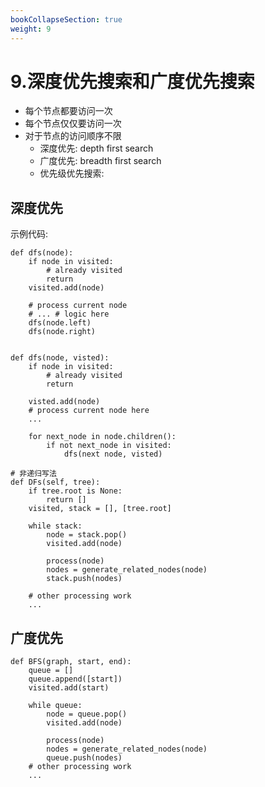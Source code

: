 ```yaml
---
bookCollapseSection: true
weight: 9
---
```


# 9.深度优先搜索和广度优先搜索
* 每个节点都要访问一次  
* 每个节点仅仅要访问一次 
* 对于节点的访问顺序不限
   - 深度优先: depth first search
   - 广度优先: breadth first search
   - 优先级优先搜索:
   
## 深度优先
示例代码:
```$xslt
def dfs(node):
    if node in visited:
        # already visited
        return
    visited.add(node)

    # process current node
    # ... # logic here
    dfs(node.left)
    dfs(node.right)


def dfs(node, visted):
    if node in visited: 
        # already visited
        return

    visted.add(node)
    # process current node here
    ...

    for next_node in node.children():
        if not next_node in visited:
            dfs(next node, visted)
```
```$xslt
# 非递归写法
def DFs(self, tree):
    if tree.root is None:
        return []
    visited, stack = [], [tree.root]
    
    while stack:
        node = stack.pop()
        visited.add(node)
        
        process(node)
        nodes = generate_related_nodes(node)
        stack.push(nodes)
    
    # other processing work
    ...
```
## 广度优先
```$xslt
def BFS(graph, start, end):
    queue = []
    queue.append([start])
    visited.add(start)

    while queue:
        node = queue.pop()
        visited.add(node)
        
        process(node)
        nodes = generate_related_nodes(node)
        queue.push(nodes)
    # other processing work
    ...
```
